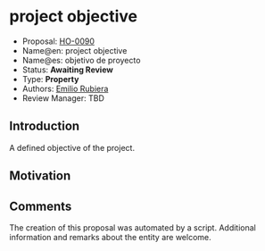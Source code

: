# project objective

* Proposal: [HO-0090](0090-project-objective.md)
* Name@en: project objective
* Name@es: objetivo de proyecto
* Status: **Awaiting Review**
* Type: **Property**
* Authors: [Emilio Rubiera](https://github.com/spitxa)
* Review Manager: TBD

## Introduction

A defined objective of the project.

## Motivation

## Comments
The creation of this proposal was automated by a script. Additional information and remarks about the entity are welcome.
